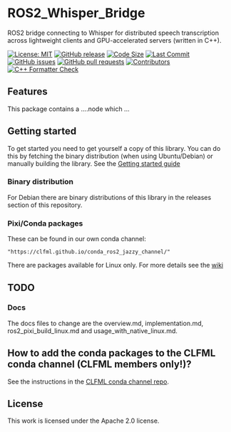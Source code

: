# ROS2_Whisper_Bridge

ROS2 bridge connecting to Whisper for distributed speech transcription across lightweight clients and GPU-accelerated servers (written in C++).

[![License: MIT](https://img.shields.io/badge/GitHub-Apache_2-informational)](https://opensource.org/license/apache) [![GitHub release](https://img.shields.io/github/release/CLFML/ROS2_whisper_bridge.svg)](https://github.com/CLFML/ROS2_whisper_bridge/releases) [![Code Size](https://img.shields.io/github/languages/code-size/CLFML/ROS2_whisper_bridge.svg?branch=main)](https://github.com/CLFML/ROS2_whisper_bridge?branch=main) [![Last Commit](https://img.shields.io/github/last-commit/CLFML/ROS2_whisper_bridge.svg)](https://github.com/CLFML/ROS2_whisper_bridge/commits/main) [![GitHub issues](https://img.shields.io/github/issues/CLFML/ROS2_whisper_bridge)](https://github.com/CLFML/ROS2_whisper_bridge/issues) [![GitHub pull requests](https://img.shields.io/github/issues-pr/CLFML/ROS2_whisper_bridge)](https://github.com/CLFML/ROS2_whisper_bridge/pulls) [![Contributors](https://img.shields.io/github/contributors/CLFML/ROS2_whisper_bridge.svg)](https://github.com/CLFML/ROS2_whisper_bridge/graphs/contributors) [![C++ Formatter Check](https://github.com/CLFML/ROS2_whisper_bridge/actions/workflows/cpp-formatter.yml/badge.svg?branch=main)](https://github.com/CLFML/ROS2_whisper_bridge/actions/workflows/cpp-formatter.yml?branch=main)

## Features
This package contains a ....node which ...

## Getting started
To get started you need to get yourself a copy of this library. You can do this by fetching the binary distribution (when using Ubuntu/Debian) or manually building the library.
See the [Getting started guide](https://clfml.github.io/ROS2_Whisper_Bridge/usage/overview/)

### Binary distribution
For Debian there are binary distributions of this library in the releases section of this repository.

### Pixi/Conda packages
These can be found in our own conda channel:
```
"https://clfml.github.io/conda_ros2_jazzy_channel/"
```
There are packages available for Linux only.
For more details see the [wiki](https://clfml.github.io/ROS2_whisper_bridge/ros2_pixi_build_linux/)

## TODO

### Docs
The docs files to change are the overview.md, implementation.md, ros2_pixi_build_linux.md and usage_with_native_linux.md. 

## How to add the conda packages to the CLFML conda channel (CLFML members only!)?
See the instructions in the [CLFML conda channel repo](https://github.com/CLFML/conda_ros2_jazzy_channel).

## License
This work is licensed under the Apache 2.0 license. 